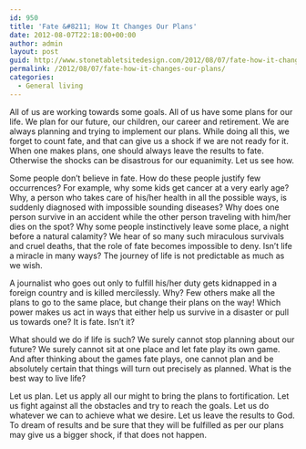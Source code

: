 ```yaml
---
id: 950
title: 'Fate &#8211; How It Changes Our Plans'
date: 2012-08-07T22:18:00+00:00
author: admin
layout: post
guid: http://www.stonetabletsitedesign.com/2012/08/07/fate-how-it-changes-our-plans/
permalink: /2012/08/07/fate-how-it-changes-our-plans/
categories:
  - General living
---
```

All of us are working towards some goals. All of us have some plans for our life. We plan for our future, our children, our career and retirement. We are always planning and trying to implement our plans. While doing all this, we forget to count fate, and that can give us a shock if we are not ready for it. When one makes plans, one should always leave the results to fate. Otherwise the shocks can be disastrous for our equanimity. Let us see how.

Some people don&#8217;t believe in fate. How do these people justify few occurrences? For example, why some kids get cancer at a very early age? Why, a person who takes care of his/her health in all the possible ways, is suddenly diagnosed with impossible sounding diseases? Why does one person survive in an accident while the other person traveling with him/her dies on the spot? Why some people instinctively leave some place, a night before a natural calamity? We hear of so many such miraculous survivals and cruel deaths, that the role of fate becomes impossible to deny. Isn&#8217;t life a miracle in many ways? The journey of life is not predictable as much as we wish.

A journalist who goes out only to fulfill his/her duty gets kidnapped in a foreign country and is killed mercilessly. Why? Few others make all the plans to go to the same place, but change their plans on the way! Which power makes us act in ways that either help us survive in a disaster or pull us towards one? It is fate. Isn&#8217;t it?

What should we do if life is such? We surely cannot stop planning about our future? We surely cannot sit at one place and let fate play its own game. And after thinking about the games fate plays, one cannot plan and be absolutely certain that things will turn out precisely as planned. What is the best way to live life?

Let us plan. Let us apply all our might to bring the plans to fortification. Let us fight against all the obstacles and try to reach the goals. Let us do whatever we can to achieve what we desire. Let us leave the results to God. To dream of results and be sure that they will be fulfilled as per our plans may give us a bigger shock, if that does not happen.